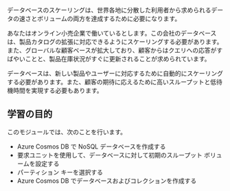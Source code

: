データベースのスケーリングは、世界各地に分散した利用者から求められるデータの速さとボリュームの両方を達成するために必要になります。

あなたはオンライン小売企業で働いているとします。この会社のデータベースは、製品カタログの拡張に対応できるようにスケーリングする必要があります。 また、グローバルな顧客ベースが拡大しており、顧客からはクエリへの応答がすばやいことと、製品在庫状況がすぐに更新されることが求められています。

データベースは、新しい製品やユーザーに対応するために自動的にスケーリングする必要があります。また、顧客の期待に応えるために高いスループットと低待機時間を実現する必要もあります。

## <a name="learning-objectives"></a>学習の目的

このモジュールでは、次のことを行います。

- Azure Cosmos DB で NoSQL データベースを作成する
- 要求ユニットを使用して、データベースに対して初期のスループット ボリュームを設定する
- パーティション キーを選択する
- Azure Cosmos DB でデータベースおよびコレクションを作成する
